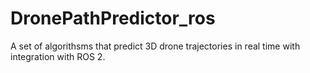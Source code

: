 # DronePathPredictor_ros
A set of algorithsms that predict 3D drone trajectories in real time with integration with ROS 2.
